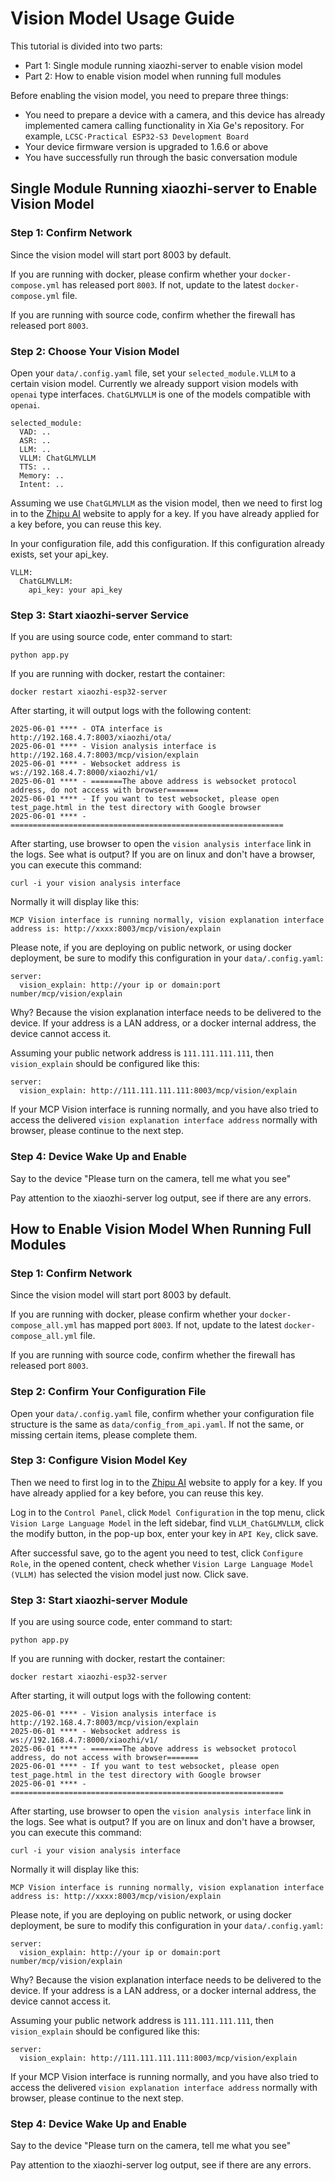 # Vision Model Usage Guide
This tutorial is divided into two parts:
- Part 1: Single module running xiaozhi-server to enable vision model
- Part 2: How to enable vision model when running full modules

Before enabling the vision model, you need to prepare three things:
- You need to prepare a device with a camera, and this device has already implemented camera calling functionality in Xia Ge's repository. For example, `LCSC·Practical ESP32-S3 Development Board`
- Your device firmware version is upgraded to 1.6.6 or above
- You have successfully run through the basic conversation module

## Single Module Running xiaozhi-server to Enable Vision Model

### Step 1: Confirm Network
Since the vision model will start port 8003 by default.

If you are running with docker, please confirm whether your `docker-compose.yml` has released port `8003`. If not, update to the latest `docker-compose.yml` file.

If you are running with source code, confirm whether the firewall has released port `8003`.

### Step 2: Choose Your Vision Model
Open your `data/.config.yaml` file, set your `selected_module.VLLM` to a certain vision model. Currently we already support vision models with `openai` type interfaces. `ChatGLMVLLM` is one of the models compatible with `openai`.

```
selected_module:
  VAD: ..
  ASR: ..
  LLM: ..
  VLLM: ChatGLMVLLM
  TTS: ..
  Memory: ..
  Intent: ..
```

Assuming we use `ChatGLMVLLM` as the vision model, then we need to first log in to the [Zhipu AI](https://bigmodel.cn/usercenter/proj-mgmt/apikeys) website to apply for a key. If you have already applied for a key before, you can reuse this key.

In your configuration file, add this configuration. If this configuration already exists, set your api_key.

```
VLLM:
  ChatGLMVLLM:
    api_key: your api_key
```

### Step 3: Start xiaozhi-server Service
If you are using source code, enter command to start:
```
python app.py
```
If you are running with docker, restart the container:
```
docker restart xiaozhi-esp32-server
```

After starting, it will output logs with the following content:

```
2025-06-01 **** - OTA interface is           http://192.168.4.7:8003/xiaozhi/ota/
2025-06-01 **** - Vision analysis interface is        http://192.168.4.7:8003/mcp/vision/explain
2025-06-01 **** - Websocket address is       ws://192.168.4.7:8000/xiaozhi/v1/
2025-06-01 **** - =======The above address is websocket protocol address, do not access with browser=======
2025-06-01 **** - If you want to test websocket, please open test_page.html in the test directory with Google browser
2025-06-01 **** - =============================================================
```

After starting, use browser to open the `vision analysis interface` link in the logs. See what is output? If you are on linux and don't have a browser, you can execute this command:
```
curl -i your vision analysis interface
```

Normally it will display like this:
```
MCP Vision interface is running normally, vision explanation interface address is: http://xxxx:8003/mcp/vision/explain
```

Please note, if you are deploying on public network, or using docker deployment, be sure to modify this configuration in your `data/.config.yaml`:
```
server:
  vision_explain: http://your ip or domain:port number/mcp/vision/explain
```

Why? Because the vision explanation interface needs to be delivered to the device. If your address is a LAN address, or a docker internal address, the device cannot access it.

Assuming your public network address is `111.111.111.111`, then `vision_explain` should be configured like this:

```
server:
  vision_explain: http://111.111.111.111:8003/mcp/vision/explain
```

If your MCP Vision interface is running normally, and you have also tried to access the delivered `vision explanation interface address` normally with browser, please continue to the next step.

### Step 4: Device Wake Up and Enable

Say to the device "Please turn on the camera, tell me what you see"

Pay attention to the xiaozhi-server log output, see if there are any errors.

## How to Enable Vision Model When Running Full Modules

### Step 1: Confirm Network
Since the vision model will start port 8003 by default.

If you are running with docker, please confirm whether your `docker-compose_all.yml` has mapped port `8003`. If not, update to the latest `docker-compose_all.yml` file.

If you are running with source code, confirm whether the firewall has released port `8003`.

### Step 2: Confirm Your Configuration File

Open your `data/.config.yaml` file, confirm whether your configuration file structure is the same as `data/config_from_api.yaml`. If not the same, or missing certain items, please complete them.

### Step 3: Configure Vision Model Key

Then we need to first log in to the [Zhipu AI](https://bigmodel.cn/usercenter/proj-mgmt/apikeys) website to apply for a key. If you have already applied for a key before, you can reuse this key.

Log in to the `Control Panel`, click `Model Configuration` in the top menu, click `Vision Large Language Model` in the left sidebar, find `VLLM_ChatGLMVLLM`, click the modify button, in the pop-up box, enter your key in `API Key`, click save.

After successful save, go to the agent you need to test, click `Configure Role`, in the opened content, check whether `Vision Large Language Model (VLLM)` has selected the vision model just now. Click save.

### Step 3: Start xiaozhi-server Module
If you are using source code, enter command to start:
```
python app.py
```
If you are running with docker, restart the container:
```
docker restart xiaozhi-esp32-server
```

After starting, it will output logs with the following content:

```
2025-06-01 **** - Vision analysis interface is        http://192.168.4.7:8003/mcp/vision/explain
2025-06-01 **** - Websocket address is       ws://192.168.4.7:8000/xiaozhi/v1/
2025-06-01 **** - =======The above address is websocket protocol address, do not access with browser=======
2025-06-01 **** - If you want to test websocket, please open test_page.html in the test directory with Google browser
2025-06-01 **** - =============================================================
```

After starting, use browser to open the `vision analysis interface` link in the logs. See what is output? If you are on linux and don't have a browser, you can execute this command:
```
curl -i your vision analysis interface
```

Normally it will display like this:
```
MCP Vision interface is running normally, vision explanation interface address is: http://xxxx:8003/mcp/vision/explain
```

Please note, if you are deploying on public network, or using docker deployment, be sure to modify this configuration in your `data/.config.yaml`:
```
server:
  vision_explain: http://your ip or domain:port number/mcp/vision/explain
```

Why? Because the vision explanation interface needs to be delivered to the device. If your address is a LAN address, or a docker internal address, the device cannot access it.

Assuming your public network address is `111.111.111.111`, then `vision_explain` should be configured like this:

```
server:
  vision_explain: http://111.111.111.111:8003/mcp/vision/explain
```

If your MCP Vision interface is running normally, and you have also tried to access the delivered `vision explanation interface address` normally with browser, please continue to the next step.

### Step 4: Device Wake Up and Enable

Say to the device "Please turn on the camera, tell me what you see"

Pay attention to the xiaozhi-server log output, see if there are any errors.
